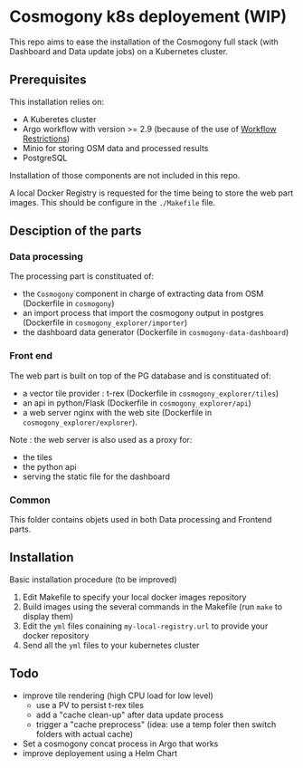 # Cosmogony k8s deployement (WIP)

This repo aims to ease the installation of the Cosmogony full stack (with Dashboard and Data update jobs)
on a Kubernetes cluster.

## Prerequisites
This installation relies on:
- A Kuberetes cluster
- Argo workflow with version >= 2.9 (because of the use of [Workflow Restrictions](https://argoproj.github.io/argo/workflow-requirements/))
- Minio for storing OSM data and processed results
- PostgreSQL

Installation of those components are not included in this repo.

A local Docker Registry is requested for the time being to store the web part images. This should be configure in the `./Makefile` file.

## Desciption of the parts

### Data processing
The processing part is constituated of:
- the `Cosmogony` component in charge of extracting data from OSM (Dockerfile in `cosmogony`)
- an import process that import the cosmogony output in postgres (Dockerfile in `cosmogony_explorer/importer`)
- the dashboard data generator (Dockerfile in `cosmogony-data-dashboard`)

### Front end
The web part is built on top of the PG database and is constituated of:
- a vector tile provider : t-rex (Dockerfile in `cosmogony_explorer/tiles`)
- an api in python/Flask (Dockerfile in `cosmogony_explorer/api`)
- a web server nginx with the web site (Dockerfile in `cosmogony_explorer/explorer`).

Note : the web server is also used as a proxy for:
- the tiles
- the python api
- serving the static file for the dashboard

### Common
This folder contains objets used in both Data processing and Frontend parts.

## Installation

Basic installation procedure (to be improved)
1. Edit Makefile to specify your local docker images repository
2. Build images using the several commands in the Makefile (run `make` to display them)
3. Edit the `yml` files conaining `my-local-registry.url` to provide your docker repository
4. Send all the `yml` files to your kubernetes cluster


## Todo
- improve tile rendering (high CPU load for low level)
  - use a PV to persist t-rex tiles
  - add a "cache clean-up" after data update process
  - trigger a "cache preprocess" (idea: use a temp foler then switch folders with actual cache)
- Set a cosmogony concat process in Argo that works
- improve deployement using a Helm Chart


